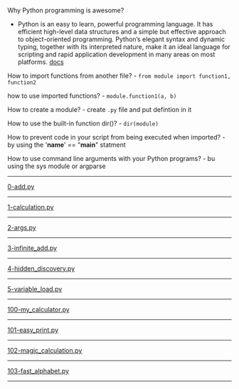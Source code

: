 Why Python programming is awesome?
- Python is an easy to learn, powerful programming language. It has efficient high-level data structures and a simple but effective approach to object-oriented programming. Python’s elegant syntax and dynamic typing, together with its interpreted nature, make it an ideal language for scripting and rapid application development in many areas on most platforms.
[docs](https://docs.python.org/3/tutorial/index.html "docs")

How to import functions from another file?
	- `from module import function1, function2`

how to use imported functions?
	- `module.function1(a, b)`

How to create a module?
	- create `.py` file and put defintion in it

How to use the built-in function dir()?
	- `dir(module)`

How to prevent code in your script from being executed when imported?
	- by using the '__name__' == "__main__" statment

How to use command line arguments with your Python programs?
	- bu using the sys module or argparse


--------------

[0-add.py](https://github.com/saiAl/alx-higher_level_programming/tree/main/0x02-python-import_modules/0-add.py "0-add.py")

--------------

[1-calculation.py](https://github.com/saiAl/alx-higher_level_programming/tree/main/0x02-python-import_modules/1-calculation.py "1-calculation.py")

--------------

[2-args.py](https://github.com/saiAl/alx-higher_level_programming/tree/main/0x02-python-import_modules/2-args.py "2-args.py")

--------------

[3-infinite_add.py](https://github.com/saiAl/alx-higher_level_programming/tree/main/0x02-python-import_modules/3-infinite_add.py "3-infinite_add.py")

--------------

[4-hidden_discovery.py](https://github.com/saiAl/alx-higher_level_programming/tree/main/0x02-python-import_modules/4-hidden_discovery.py "4-hidden_discovery.py")

--------------

[5-variable_load.py](https://github.com/saiAl/alx-higher_level_programming/tree/main/0x02-python-import_modules/5-variable_load.py "5-variable_load.py")

--------------

[100-my_calculator.py](https://github.com/saiAl/alx-higher_level_programming/tree/main/0x02-python-import_modules/100-my_calculator.py "100-my_calculator.py")

--------------

[101-easy_print.py](https://github.com/saiAl/alx-higher_level_programming/tree/main/0x02-python-import_modules/101-easy_print.py "101-easy_print.py")

--------------

[102-magic_calculation.py](https://github.com/saiAl/alx-higher_level_programming/tree/main/0x02-python-import_modules/102-magic_calculation.py "102-magic_calculation.py")

--------------

[103-fast_alphabet.py](https://github.com/saiAl/alx-higher_level_programming/tree/main/0x02-python-import_modules/103-fast_alphabet.py "103-fast_alphabet.py")

--------------
